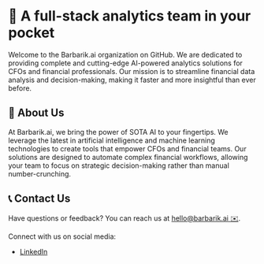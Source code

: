 # 🚀 A full-stack analytics team in your pocket

Welcome to the Barbarik.ai organization on GitHub. We are dedicated to providing complete and cutting-edge AI-powered analytics solutions for CFOs and financial professionals. Our mission is to streamline financial data analysis and decision-making, making it faster and more insightful than ever before.

## 👥 About Us

At Barbarik.ai, we bring the power of SOTA AI to your fingertips. We leverage the latest in artificial intelligence and machine learning technologies to create tools that empower CFOs and financial teams. Our solutions are designed to automate complex financial workflows, allowing your team to focus on strategic decision-making rather than manual number-crunching.

## 📞 Contact Us

Have questions or feedback? You can reach us at [hello@barbarik.ai ✉️](mailto:hello@barbarik.ai).

Connect with us on social media:
- [LinkedIn](https://www.linkedin.com/company/barbarik-ai/)

<!--

**Here are some ideas to get you started:**

🙋‍♀️ A short introduction - what is your organization all about?
🌈 Contribution guidelines - how can the community get involved?
👩‍💻 Useful resources - where can the community find your docs? Is there anything else the community should know?
🍿 Fun facts - what does your team eat for breakfast?
🧙 Remember, you can do mighty things with the power of [Markdown](https://docs.github.com/github/writing-on-github/getting-started-with-writing-and-formatting-on-github/basic-writing-and-formatting-syntax)
-->
